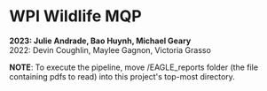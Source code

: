 # WPI Wildlife MQP 
**2023: Julie Andrade, Bao Huynh, Michael Geary**  
2022: Devin Coughlin, Maylee Gagnon, Victoria Grasso  


**NOTE**: To execute the pipeline, move /EAGLE_reports folder (the file containing pdfs to read) into this project's top-most directory.


